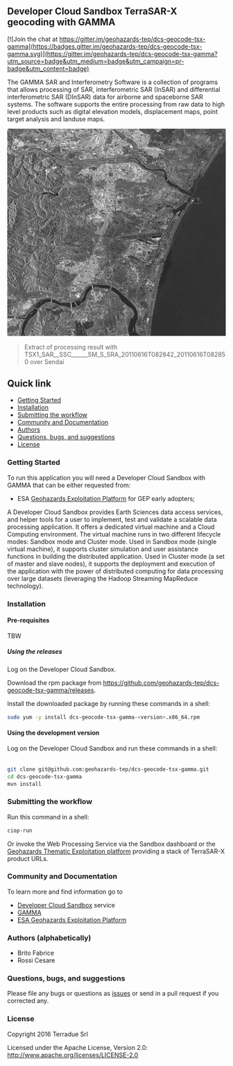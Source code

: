 ## Developer Cloud Sandbox TerraSAR-X geocoding with GAMMA

[![Join the chat at https://gitter.im/geohazards-tep/dcs-geocode-tsx-gamma](https://badges.gitter.im/geohazards-tep/dcs-geocode-tsx-gamma.svg)](https://gitter.im/geohazards-tep/dcs-geocode-tsx-gamma?utm_source=badge&utm_medium=badge&utm_campaign=pr-badge&utm_content=badge)

The GAMMA SAR and Interferometry Software is a collection of programs that allows processing of SAR, interferometric SAR (InSAR) and differential interferometric SAR (DInSAR) data for airborne and spaceborne SAR systems. The software supports the entire processing from raw data to high level products such as digital elevation models, displacement maps,  point target analysis and landuse maps.

![Sendai (extract of processing result)](https://github.com/geohazards-tep/dcs-geocode-tsx-gamma/blob/master/src/main/media/sendai.png)

> Extract of processing result with TSX1_SAR__SSC______SM_S_SRA_20110616T082842_20110616T082850 over Sendai

## Quick link
 
* [Getting Started](#getting-started)
* [Installation](#installation)
* [Submitting the workflow](#submit)
* [Community and Documentation](#community)
* [Authors](#authors)
* [Questions, bugs, and suggestions](#questions)
* [License](#license)

### <a name="getting-started"></a>Getting Started 

To run this application you will need a Developer Cloud Sandbox with GAMMA that can be either requested from:
* ESA [Geohazards Exploitation Platform](https://geohazards-tep.eo.esa.int) for GEP early adopters;

A Developer Cloud Sandbox provides Earth Sciences data access services, and helper tools for a user to implement, test and validate a scalable data processing application. It offers a dedicated virtual machine and a Cloud Computing environment.
The virtual machine runs in two different lifecycle modes: Sandbox mode and Cluster mode. 
Used in Sandbox mode (single virtual machine), it supports cluster simulation and user assistance functions in building the distributed application.
Used in Cluster mode (a set of master and slave nodes), it supports the deployment and execution of the application with the power of distributed computing for data processing over large datasets (leveraging the Hadoop Streaming MapReduce technology). 

### <a name="installation"></a>Installation

#### Pre-requisites

TBW

##### Using the releases

Log on the Developer Cloud Sandbox.

Download the rpm package from https://github.com/geohazards-tep/dcs-geocode-tsx-gamma/releases.

Install the downloaded package by running these commands in a shell:

```bash
sudo yum -y install dcs-geocode-tsx-gamma-<version>.x86_64.rpm
```

#### Using the development version

Log on the Developer Cloud Sandbox and run these commands in a shell:

```bash

git clone git@github.com:geohazards-tep/dcs-geocode-tsx-gamma.git
cd dcs-geocode-tsx-gamma
mvn install
```

### <a name="submit"></a>Submitting the workflow

Run this command in a shell:

```bash
ciop-run
```
Or invoke the Web Processing Service via the Sandbox dashboard or the [Geohazards Thematic Exploitation platform](https://geohazards-tep.eo.esa.int) providing a stack of TerraSAR-X product URLs.

### <a name="community"></a>Community and Documentation

To learn more and find information go to 

* [Developer Cloud Sandbox](http://docs.terradue.com/developer) service 
* [GAMMA](http://www.gamma-rs.ch/gamma.html)
* [ESA Geohazards Exploitation Platform](https://geohazards-tep.eo.esa.int)

### <a name="authors"></a>Authors (alphabetically)

* Brito Fabrice
* Rossi Cesare

### <a name="questions"></a>Questions, bugs, and suggestions

Please file any bugs or questions as [issues](https://github.com/geohazards-tep/dcs-geocode-tsx-gamma/issues/new) or send in a pull request if you corrected any.

### <a name="license"></a>License

Copyright 2016 Terradue Srl

Licensed under the Apache License, Version 2.0: http://www.apache.org/licenses/LICENSE-2.0
